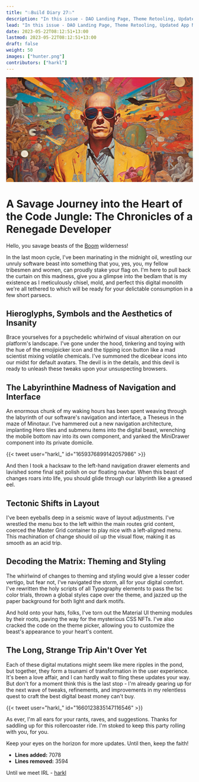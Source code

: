 ```yaml
---
title: "💥Build Diary 27💥"
description: "In this issue - DAO Landing Page, Theme Retooling, Updated App Navigation, and More"
lead: "In this issue - DAO Landing Page, Theme Retooling, Updated App Navigation, and More"
date: 2023-05-22T08:12:51+13:00
lastmod: 2023-05-22T08:12:51+13:00
draft: false
weight: 50
images: ["hunter.png"]
contributors: ["harkl"]
---
```


![Hunter S](hunter.png)

# A Savage Journey into the Heart of the Code Jungle: The Chronicles of a Renegade Developer

Hello, you savage beasts of the [Boom](https://boom.army) wilderness!

In the last moon cycle, I've been marinating in the midnight oil, wrestling our unruly software beast into something that you, yes, you, my fellow tribesmen and women, can proudly stake your flag on. I'm here to pull back the curtain on this madness, give you a glimpse into the bedlam that is my existence as I meticulously chisel, mold, and perfect this digital monolith we're all tethered to which will be ready for your delictable consumption in a few short parsecs.

## Hieroglyphs, Symbols and the Aesthetics of Insanity

Brace yourselves for a psychedelic whirlwind of visual alteration on our platform's landscape. I've gone under the hood, tinkering and toying with the hue of the emojipicker icon and the tipping icon button like a mad scientist mixing volatile chemicals. I've summoned the dicebear icons into our midst for default avatars. The devil is in the details, and this devil is ready to unleash these tweaks upon your unsuspecting browsers.

## The Labyrinthine Madness of Navigation and Interface

An enormous chunk of my waking hours has been spent weaving through the labyrinth of our software's navigation and interface, a Theseus in the maze of Minotaur. I've hammered out a new navigation architecture, implanting Hero tiles and submenu items into the digital beast, wrenching the mobile bottom nav into its own component, and yanked the MiniDrawer component into its private domicile.

{{< tweet user="harkl_" id="1659376899142057986" >}}

And then I took a hacksaw to the left-hand navigation drawer elements and lavished some final spit polish on our floating navbar. When this beast of changes roars into life, you should glide through our labyrinth like a greased eel.

## Tectonic Shifts in Layout

I've been eyeballs deep in a seismic wave of layout adjustments. I've wrestled the menu box to the left within the main routes grid content, coerced the Master Grid container to play nice with a left-aligned menu. This machination of change should oil up the visual flow, making it as smooth as an acid trip.

## Decoding the Matrix: Theming and Styling

The whirlwind of changes to theming and styling would give a lesser coder vertigo, but fear not, I've navigated the storm, all for your digital comfort. I've rewritten the holy scripts of all Typography elements to pass the tsc color trials, thrown a global styles cape over the theme, and jazzed up the paper background for both light and dark motifs.

And hold onto your hats, folks, I've torn out the Material UI theming modules by their roots, paving the way for the mysterious CSS NFTs. I've also cracked the code on the theme picker, allowing you to customize the beast's appearance to your heart's content.

## The Long, Strange Trip Ain't Over Yet

Each of these digital mutations might seem like mere ripples in the pond, but together, they form a tsunami of transformation in the user experience. It's been a love affair, and I can hardly wait to fling these updates your way. But don't for a moment think this is the last stop - I'm already gearing up for the next wave of tweaks, refinements, and improvements in my relentless quest to craft the best digital beast money can't buy.

{{< tweet user="harkl_" id="1660123835147116546" >}}

As ever, I'm all ears for your rants, raves, and suggestions. Thanks for saddling up for this rollercoaster ride. I'm stoked to keep this party rolling with you, for you.

Keep your eyes on the horizon for more updates. Until then, keep the faith!

- **Lines added:** 7078
- **Lines removed:** 3594

Until we meet IRL - [harkl](https://boom.army/harkl)
